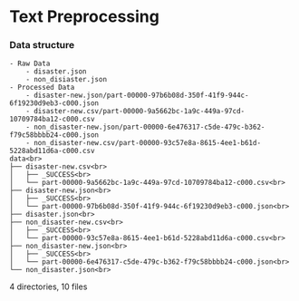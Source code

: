 # Text Preprocessing

### Data structure
	- Raw Data
		- disaster.json
		- non_disiaster.json
	- Processed Data
		- disaster-new.json/part-00000-97b6b08d-350f-41f9-944c-6f19230d9eb3-c000.json
		- disaster-new.csv/part-00000-9a5662bc-1a9c-449a-97cd-10709784ba12-c000.csv
		- non_disaster-new.json/part-00000-6e476317-c5de-479c-b362-f79c58bbbb24-c000.json
		- non_disaster-new.csv/part-00000-93c57e8a-8615-4ee1-b61d-5228abd11d6a-c000.csv
	data<br>
	├── disaster-new.csv<br>
	│   ├── _SUCCESS<br>
	│   └── part-00000-9a5662bc-1a9c-449a-97cd-10709784ba12-c000.csv<br>
	├── disaster-new.json<br>
	│   ├── _SUCCESS<br>
	│   └── part-00000-97b6b08d-350f-41f9-944c-6f19230d9eb3-c000.json<br>
	├── disaster.json<br>
	├── non_disaster-new.csv<br>
	│   ├── _SUCCESS<br>
	│   └── part-00000-93c57e8a-8615-4ee1-b61d-5228abd11d6a-c000.csv<br>
	├── non_disaster-new.json<br>
	│   ├── _SUCCESS<br>
	│   └── part-00000-6e476317-c5de-479c-b362-f79c58bbbb24-c000.json<br>
	└── non_disaster.json<br>

4 directories, 10 files
